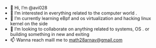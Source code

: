 - 👋 Hi, I’m @avi028
- 👀 I’m interested in everything related to the computer world .
- 🌱 I’m currently learning eBpf and os virtualization and hacking linux kernel on the side 
- 💞️ I’m looking to collaborate on anything related to systems, OS . or building something in new and exiting 
- 📫 Wanna reach maill me to math28arnav@gmail.com

<!---
avi028/avi028 is a ✨ special ✨ repository because its `README.md` (this file) appears on your GitHub profile.
You can click the Preview link to take a look at your changes.
--->
